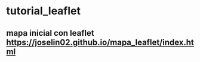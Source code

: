 # tutorial_leaflet
## mapa inicial con leaflet  https://joselin02.github.io/mapa_leaflet/index.html
